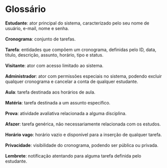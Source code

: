 # Glossário

**Estudante**: ator principal do sistema, caracterizado pelo seu nome de usuário, e-mail, nome e senha. <br> <br>
**Cronograma**: conjunto de tarefas. <br> <br>
**Tarefa**: entidades que compõem um cronograma, definidas pelo ID, data, título, descrição, assunto, horário, tipo e status. <br> <br>
**Visitante**: ator com acesso limitado ao sistema. <br> <br>
**Administrador**: ator com permissões especiais no sistema, podendo excluir qualquer cronograma e cancelar a conta de qualquer estudante. <br> <br>
**Aula**: tarefa destinada aos horários de aula. <br> <br>
**Matéria**: tarefa destinada a um assunto específico. <br> <br>
**Prova**: atividade avaliativa relacionada a alguma disciplina. <br> <br>
**Afazer**: tarefa genérica, não necessariamente relacionada com os estudos. <br> <br>
**Horário vago**: horário vazio e disponível para a inserção de qualquer tarefa. <br> <br>
**Privacidade**: visibilidade do cronograma, podendo ser pública ou privada. <br> <br>
**Lembrete**: notificação atentando para alguma tarefa definida pelo estudante. <br>
